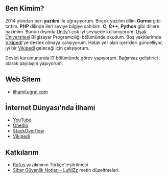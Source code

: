 
## Ben Kimim?

2014 yılından beri **yazılım** ile uğraşıyorum. Birçok yazılım dilini **Gurme** gibi tattım. **PHP** dilinde ileri seviye bilgiye sahibim. **C**, **C++**, **Python** gibi dillere hakimim. Bunun dışında [Unity](https://unity.com/)'i çok iyi seviyede kullanıyorum. [Uşak Üniversitesi](https://tr.wikipedia.org/wiki/U%C5%9Fak_%C3%9Cniversitesi) Bilgisayar Programcılığı bölümünde okudum. Boş vakitlerimde [Vikipedi](https://tr.wikipedia.org)'ye destek olmaya çalışıyorum. Hatalı yer alan içerikleri güncelliyor, iyi bir [Vikipedi](https://tr.wikipedia.org) geleceği için çalışıyorum.

Devlet kurumununda IT bölümünde görev yapıyorum. Bağımsız geliştirici olarak paylaşım yapıyorum.

## Web Sitem
- [ilhamitugral.com](https://ilhamitugral.com)

## İnternet Dünyası'nda İlhami

- [YouTube](https://www.youtube.com/channel/UCmthLOSP25ofNz7tlzzZvtg)
- [Onedio](https://onedio.com/profil/ilhamitugral)
- [StackOverflow](https://stackoverflow.com/users/10712652/ilhamitugral)
- [Vikipedi](https://tr.wikipedia.org/wiki/Kullan%C4%B1c%C4%B1:Ilhamitugral)

## Katkılarım
- [Rufus](https://github.com/pbatard/rufus) yazılımının Türkçe'leştirilmesi
- [Siber Güvenlik Notları - LuNiZz](https://github.com/LuNiZz/siber-guvenlik-sss) metin düzeltmeleri.
